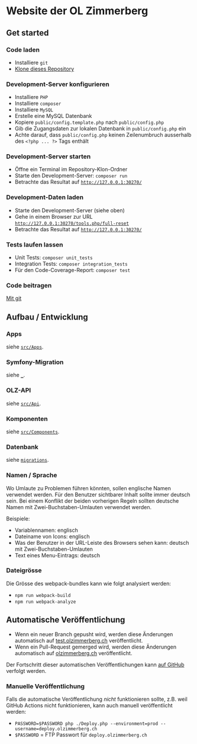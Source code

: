 # Website der OL Zimmerberg

## Get started

### Code laden

- Installiere `git`
- [Klone dieses Repository](https://docs.github.com/en/repositories/creating-and-managing-repositories/cloning-a-repository)

### Development-Server konfigurieren

- Installiere `PHP`
- Installiere `composer`
- Installiere `MySQL`
- Erstelle eine MySQL Datenbank
- Kopiere `public/config.template.php` nach `public/config.php`
- Gib die Zugangsdaten zur lokalen Datenbank in `public/config.php` ein
- Achte darauf, dass `public/config.php` keinen Zeilenumbruch ausserhalb des `<?php ... ?>` Tags enthält

### Development-Server starten

- Öffne ein Terminal im Repository-Klon-Ordner
- Starte den Development-Server: `composer run`
- Betrachte das Resultat auf [`http://127.0.0.1:30270/`](http://127.0.0.1:30270/)

### Development-Daten laden

- Starte den Development-Server (siehe oben)
- Gehe in einem Browser zur URL [`http://127.0.0.1:30270/tools.php/full-reset`](http://127.0.0.1:30270/tools.php/full-reset)
- Betrachte das Resultat auf [`http://127.0.0.1:30270/`](http://127.0.0.1:30270/)

### Tests laufen lassen

- Unit Tests: `composer unit_tests`
- Integration Tests: `composer integration_tests`
- Für den Code-Coverage-Report: `composer test`

### Code beitragen

[Mit git](https://git-scm.com/book/en/v2)

## Aufbau / Entwicklung

### Apps

siehe [`src/Apps`](./src/Apps/).

### Symfony-Migration

siehe [`_`](./_/).

### OLZ-API

siehe [`src/Api`](./src/Api/).

### Komponenten

siehe [`src/Components`](./src/Components/).

### Datenbank

siehe [`migrations`](./migrations/).

### Namen / Sprache

Wo Umlaute zu Problemen führen könnten, sollen englische Namen verwendet werden.
Für den Benutzer sichtbarer Inhalt sollte immer deutsch sein.
Bei einem Konflikt der beiden vorherigen Regeln sollten deutsche Namen mit Zwei-Buchstaben-Umlauten verwendet werden.

Beispiele:
- Variablennamen: englisch
- Dateiname von Icons: englisch
- Was der Benutzer in der URL-Leiste des Browsers sehen kann: deutsch mit Zwei-Buchstaben-Umlauten
- Text eines Menu-Eintrags: deutsch

### Dateigrösse

Die Grösse des webpack-bundles kann wie folgt analysiert werden:

- `npm run webpack-build`
- `npm run webpack-analyze`

## Automatische Veröffentlichung

- Wenn ein neuer Branch gepusht wird, werden diese Änderungen automatisch auf [test.olzimmerberg.ch](https://test.olzimmerberg.ch) veröffentlicht.
- Wenn ein Pull-Request gemerged wird, werden diese Änderungen automatisch auf [olzimmerberg.ch](https://olzimmerberg.ch) veröffentlicht.

Der Fortschritt dieser automatischen Veröffentlichungen kann [auf GitHub](https://github.com/olzimmerberg/olz-website/actions) verfolgt werden.

### Manuelle Veröffentlichung

Falls die automatische Veröffentlichung *nicht* funktionieren sollte, z.B. weil GitHub Actions nicht funktionieren, kann auch manuell veröffentlicht werden:

- `PASSWORD=$PASSWORD php ./Deploy.php --environment=prod --username=deploy.olzimmerberg.ch`
- `$PASSWORD` = FTP Passwort für `deploy.olzimmerberg.ch`
